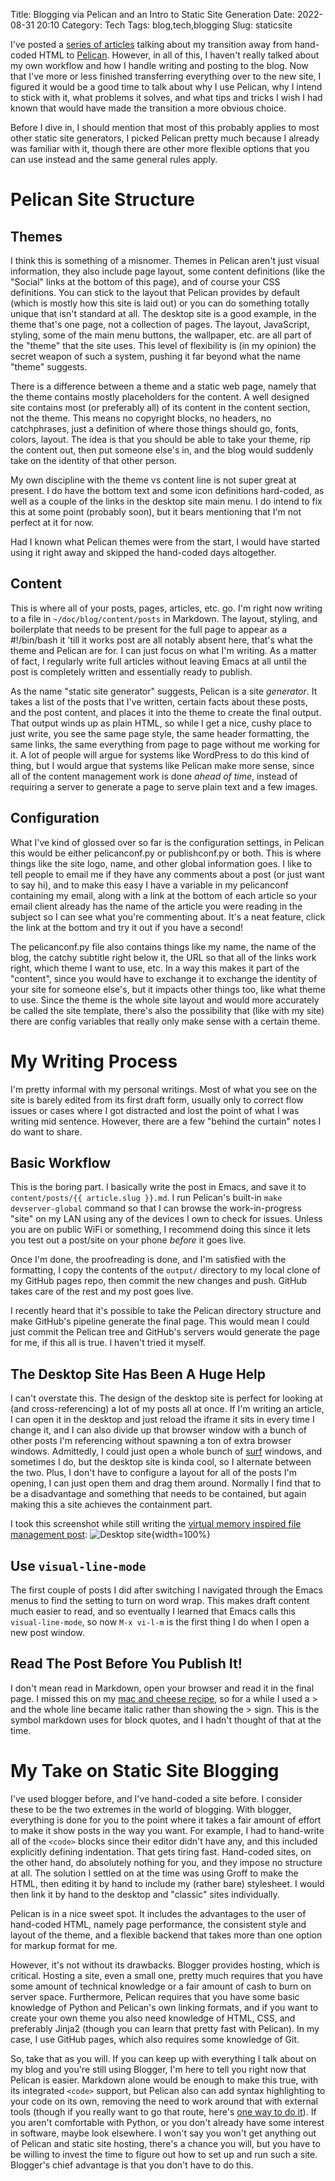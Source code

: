 Title: Blogging via Pelican and an Intro to Static Site Generation
Date: 2022-08-31 20:10
Category: Tech
Tags: blog,tech,blogging
Slug: staticsite

I've posted a [series of articles]({tag}blog) talking about my transition away from hand-coded HTML to [Pelican](https://getpelican.com/). However, in all of this, I haven't really talked about my own workflow and how I handle writing and posting to the blog. Now that I've more or less finished transferring everything over to the new site, I figured it would be a good time to talk about why I use Pelican, why I intend to stick with it, what problems it solves, and what tips and tricks I wish I had known that would have made the transition a more obvious choice.

Before I dive in, I should mention that most of this probably applies to most other static site generators, I picked Pelican pretty much because I already was familiar with it, though there are other more flexible options that you can use instead and the same general rules apply.

# Pelican Site Structure

## Themes

I think this is something of a misnomer. Themes in Pelican aren't just visual information, they also include page layout, some content definitions (like the "Social" links at the bottom of this page), and of course your CSS definitions. You can stick to the layout that Pelican provides by default (which is mostly how this site is laid out) or you can do something totally unique that isn't standard at all. The desktop site is a good example, in the theme that's one page, not a collection of pages. The layout, JavaScript, styling, some of the main menu buttons, the wallpaper, etc. are all part of the "theme" that the site uses. This level of flexibility is (in my opinion) the secret weapon of such a system, pushing it far beyond what the name "theme" suggests.

There is a difference between a theme and a static web page, namely that the theme contains mostly placeholders for the content. A well designed site contains most (or preferably all) of its content in the content section, not the theme. This means no copyright blocks, no headers, no catchphrases, just a definition of where those things should go, fonts, colors, layout. The idea is that you should be able to take your theme, rip the content out, then put someone else's in, and the blog would suddenly take on the identity of that other person.

My own discipline with the theme vs content line is not super great at present. I do have the bottom text and some icon definitions hard-coded, as well as a couple of the links in the desktop site main menu. I do intend to fix this at some point (probably soon), but it bears mentioning that I'm not perfect at it for now.

Had I known what Pelican themes were from the start, I would have started using it right away and skipped the hand-coded days altogether.

## Content

This is where all of your posts, pages, articles, etc. go. I'm right now writing to a file in `~/doc/blog/content/posts` in Markdown. The layout, styling, and boilerplate that needs to be present for the full page to appear as a #!/bin/bash it 'till it works post are all notably absent here, that's what the theme and Pelican are for. I can just focus on what I'm writing. As a matter of fact, I regularly write full articles without leaving Emacs at all until the post is completely written and essentially ready to publish.

As the name "static site generator" suggests, Pelican is a site _generator_. It takes a list of the posts that I've written, certain facts about these posts, and the post content, and places it into the theme to create the final output. That output winds up as plain HTML, so while I get a nice, cushy place to just write, you see the same page style, the same header formatting, the same links, the same everything from page to page without me working for it. A lot of people will argue for systems like WordPress to do this kind of thing, but I would argue that systems like Pelican make more sense, since all of the content management work is done _ahead of time_, instead of requiring a server to generate a page to serve plain text and a few images.

## Configuration

What I've kind of glossed over so far is the configuration settings, in Pelican this would be either pelicanconf.py or publishconf.py or both. This is where things like the site logo, name, and other global information goes. I like to tell people to email me if they have any comments about a post (or just want to say hi), and to make this easy I have a variable in my pelicanconf containing my email, along with a link at the bottom of each article so your email client already has the name of the article you were reading in the subject so I can see what you're commenting about. It's a neat feature, click the link at the bottom and try it out if you have a second!

The pelicanconf.py file also contains things like my name, the name of the blog, the catchy subtitle right below it, the URL so that all of the links work right, which theme I want to use, etc. In a way this makes it part of the "content", since you would have to exchange it to exchange the identity of your site for someone else's, but it impacts other things too, like what theme to use. Since the theme is the whole site layout and would more accurately be called the site template, there's also the possibility that (like with my site) there are config variables that really only make sense with a certain theme.

# My Writing Process

I'm pretty informal with my personal writings. Most of what you see on the site is barely edited from its first draft form, usually only to correct flow issues or cases where I got distracted and lost the point of what I was writing mid sentence. However, there are a few "behind the curtain" notes I do want to share.

## Basic Workflow

This is the boring part. I basically write the post in Emacs, and save it to `content/posts/{{ article.slug }}.md`. I run Pelican's built-in `make devserver-global` command so that I can browse the work-in-progress "site" on my LAN using any of the devices I own to check for issues. Unless you are on public WiFi or something, I recommend doing this since it lets you test out a post/site on your phone _before_ it goes live.

Once I'm done, the proofreading is done, and I'm satisfied with the formatting, I copy the contents of the `output/` directory to my local clone of my GitHub pages repo, then commit the new changes and push. GitHub takes care of the rest and my post goes live.

I recently heard that it's possible to take the Pelican directory structure and make GitHub's pipeline generate the final page. This would mean I could just commit the Pelican tree and GitHub's servers would generate the page for me, if this all is true. I haven't tried it myself.

## The Desktop Site Has Been A Huge Help

I can't overstate this. The design of the desktop site is perfect for looking at (and cross-referencing) a lot of my posts all at once. If I'm writing an article, I can open it in the desktop and just reload the iframe it sits in every time I change it, and I can also divide up that browser window with a bunch of other posts I'm referencing without spawning a ton of extra browser windows. Admittedly, I could just open a whole bunch of [surf](https://suckless.org/surf) windows, and sometimes I do, but the desktop site is kinda cool, so I alternate between the two. Plus, I don't have to configure a layout for all of the posts I'm opening, I can just open them and drag them around. Normally I find that to be a disadvantage and something that needs to be contained, but again making this a site achieves the containment part.

I took this screenshot while still writing the [virtual memory inspired file management post]({filename}fswap.md):
![Desktop site]({static}/images/staticsite/desktopsite.png){width=100%}

## Use `visual-line-mode`

The first couple of posts I did after switching I navigated through the Emacs menus to find the setting to turn on word wrap. This makes draft content much easier to read, and so eventually I learned that Emacs calls this `visual-line-mode`, so now `M-x vi-l-m` is the first thing I do when I open a new post window.

## Read The Post Before You Publish It!

I don't mean read in Markdown, open your browser and read it in the final page. I missed this on my [mac and cheese recipe]({filename}macncheese.md), so for a while I used a \> and the whole line became italic rather than showing the \> sign. This is the symbol markdown uses for block quotes, and I hadn't thought of that at the time.

# My Take on Static Site Blogging

I've used blogger before, and I've hand-coded a site before. I consider these to be the two extremes in the world of blogging. With blogger, everything is done for you to the point where it takes a fair amount of effort to make it show posts in the way you want. For example, I had to hand-write all of the `<code>` blocks since their editor didn't have any, and this included explicitly defining indentation. That gets tiring fast. Hand-coded sites, on the other hand, do absolutely nothing for you, and they impose no structure at all. The solution I settled on at the time was using Groff to make the HTML, then editing it by hand to include my (rather bare) stylesheet. I would then link it by hand to the desktop and "classic" sites individually.

Pelican is in a nice sweet spot. It includes the advantages to the user of hand-coded HTML, namely page performance, the consistent style and layout of the theme, and a flexible backend that takes more than one option for markup format for me.

However, it's not without its drawbacks. Blogger provides hosting, which is critical. Hosting a site, even a small one, pretty much requires that you have some amount of technical knowledge or a fair amount of cash to burn on server space. Furthermore, Pelican requires that you have some basic knowledge of Python and Pelican's own linking formats, and if you want to create your own theme you also need knowledge of HTML, CSS, and preferably Jinja2 (though you can learn that pretty fast with Pelican). In my case, I use GitHub pages, which also requires some knowledge of Git.

So, take that as you will. If you can keep up with everything I talk about on my blog and you're still using Blogger, I'm here to tell you right now that Pelican is easier. Markdown alone would be enough to make this true, with its integrated `<code>` support, but Pelican also can add syntax highlighting to your code on its own, removing the need to work around that with external tools (though if you really want to go that route, here's [one way to do it](https://madcompiler.blogspot.com/2017/05/nice-code-blocks-in-blogger.html)). If you aren't comfortable with Python, or you don't already have some interest in software, maybe look elsewhere. I won't say you won't get anything out of Pelican and static site hosting, there's a chance you will, but you have to be willing to invest the time to figure out how to set up and run such a site. Blogger's chief advantage is that you don't have to do this.
